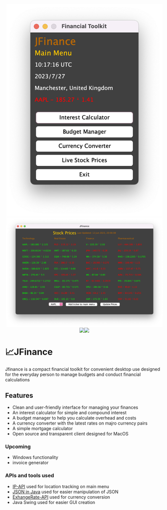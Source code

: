 <p align="center">
	<img src="https://github.com/JakeCallcut/JFinance/blob/main/Screenshots/mainMenu.png"  style="margin-right:-5px">
	<img src="https://github.com/JakeCallcut/JFinance/blob/main/Screenshots/StockMenu.png"  style="margin-right:-5px"><br>
	<img src="https://img.shields.io/badge/Framework-Swing-ff69b4"  style="margin-right:-5px">
    <img src="https://img.shields.io/badge/Language-Java-orange"  style="margin-right:-5px"><br>
</p>

# 📈JFinance
Jfinance is a compact financial toolkit for convenient desktop use designed for the everyday person to manage budgets and conduct financial calculations

## Features
 - Clean and user-friendly interface for managing your finances
 - An interest calculator for simple and compound interest
 - A budget manager to help you calculate overhead and costs
 - A currency converter with the latest rates on majro currency pairs
 - A simple mortgage calculator 
 - Open source and transparent client designed for MacOS
 
### Upcoming
 - Windows functionality
 - invoice generator
 
### APIs and tools used
 - <a href="https://ip-api.com">IP-API</a> used for location tracking on main menu
 - <a href="https://github.com/stleary/JSON-java">JSON in Java</a> used for easier manipulation of JSON
 - <a href="https://app.exchangerate-api.com/">ExhangeRate-API</a> used for currency conversion
 - Java Swing used for easier GUI creation